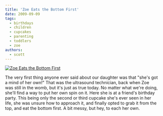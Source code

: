 ```yaml
---
title: 'Zoe Eats the Bottom First'
date: 2009-09-09
tags:
  - birthdays
  - children
  - cupcakes
  - parenting
  - toddlers
  - zoe
authors:
  - scott
---
```


[![Zoe Eats the Bottom First](/images/3535932801_bb88cfbc70.jpg)](http://www.flickr.com/photos/spaceninja/3535932801/ 'Zoe Eats the Bottom First by spaceninja, on Flickr')

The very first thing anyone ever said about our daughter was that "she's got a mind of her own!" That was the ultrasound technician, back when Zoe was still in the womb, but it's just as true today. No matter what we're doing, she'll find a way to put her own spin on it. Here she is at a friend's birthday party. This being only the second or third cupcake she's ever seen in her life, she was unsure how to approach it, and finally opted to grab it from the top, and eat the bottom first. A bit messy, but hey, to each her own.
